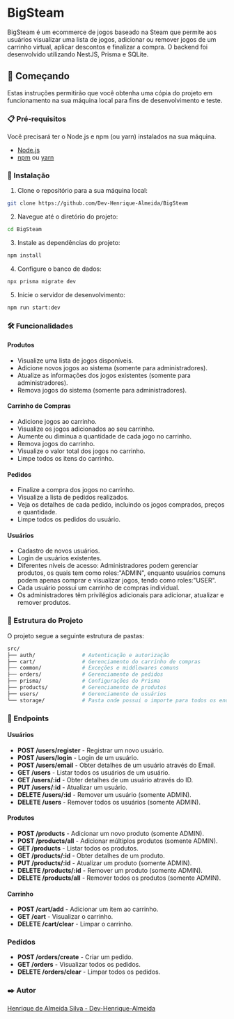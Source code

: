 # BigSteam

BigSteam é um ecommerce de jogos baseado na Steam que permite aos usuários visualizar uma lista de jogos, adicionar ou remover jogos de um carrinho virtual, aplicar descontos e finalizar a compra. O backend foi desenvolvido utilizando NestJS, Prisma e SQLite.

## 🚀 Começando

Estas instruções permitirão que você obtenha uma cópia do projeto em funcionamento na sua máquina local para fins de desenvolvimento e teste.

### 📋 Pré-requisitos

Você precisará ter o Node.js e npm (ou yarn) instalados na sua máquina.

- [Node.js](https://nodejs.org/)
- [npm](https://www.npmjs.com/) ou [yarn](https://yarnpkg.com/)

### 🔧 Instalação

1. Clone o repositório para a sua máquina local:

```bash
git clone https://github.com/Dev-Henrique-Almeida/BigSteam
```

2. Navegue até o diretório do projeto:

```bash
cd BigSteam
```
3. Instale as dependências do projeto:

```bash
npm install
```

4. Configure o banco de dados:
```bash
npx prisma migrate dev
```

5. Inicie o servidor de desenvolvimento:
```bash
npm run start:dev
```
### 🛠️ Funcionalidades

#### Produtos
- Visualize uma lista de jogos disponíveis.
- Adicione novos jogos ao sistema (somente para administradores).
- Atualize as informações dos jogos existentes (somente para administradores).
- Remova jogos do sistema (somente para administradores).

#### Carrinho de Compras
- Adicione jogos ao carrinho.
- Visualize os jogos adicionados ao seu carrinho.
- Aumente ou diminua a quantidade de cada jogo no carrinho.
- Remova jogos do carrinho.
- Visualize o valor total dos jogos no carrinho.
- Limpe todos os itens do carrinho.

#### Pedidos
- Finalize a compra dos jogos no carrinho.
- Visualize a lista de pedidos realizados.
- Veja os detalhes de cada pedido, incluindo os jogos comprados, preços e quantidade.
- Limpe todos os pedidos do usuário.

#### Usuários
- Cadastro de novos usuários.
- Login de usuários existentes.
- Diferentes níveis de acesso: Administradores podem gerenciar produtos, os quais tem como roles:"ADMIN", enquanto usuários comuns podem apenas comprar e visualizar jogos, tendo como roles:"USER".
- Cada usuário possui um carrinho de compras individual.
- Os administradores têm privilégios adicionais para adicionar, atualizar e remover produtos.

### 📂 Estrutura do Projeto
O projeto segue a seguinte estrutura de pastas:

```bash
src/
├── auth/               # Autenticação e autorização
├── cart/               # Gerenciamento do carrinho de compras
├── common/             # Exceções e middlewares comuns
├── orders/             # Gerenciamento de pedidos
├── prisma/             # Configurações do Prisma
├── products/           # Gerenciamento de produtos
├── users/              # Gerenciamento de usuários
└── storage/            # Pasta onde possui o importe para todos os endpoints no postman, onde basta abrir o postman e importar esse arquivo

```

### 📝 Endpoints

#### Usuários
- **POST /users/register** - Registrar um novo usuário.
- **POST /users/login** - Login de um usuário.
- **POST /users/email** - Obter detalhes de um usuário através do Email.
- **GET /users** - Listar todos os usuários de um usuário.
- **GET /users/:id** - Obter detalhes de um usuário através do ID.
- **PUT /users/:id** - Atualizar um usuário.
- **DELETE /users/:id** - Remover um usuário (somente ADMIN).
- **DELETE /users** - Remover todos os usuários (somente ADMIN).
  
#### Produtos
- **POST /products** - Adicionar um novo produto (somente ADMIN).
- **POST /products/all** - Adicionar múltiplos produtos (somente ADMIN).
- **GET /products** - Listar todos os produtos.
- **GET /products/:id** - Obter detalhes de um produto.
- **PUT /products/:id** - Atualizar um produto (somente ADMIN).
- **DELETE /products/:id** - Remover um produto (somente ADMIN).
- **DELETE /products/all** - Remover todos os produtos (somente ADMIN).

#### Carrinho
- **POST /cart/add** - Adicionar um item ao carrinho.
- **GET /cart** - Visualizar o carrinho.
- **DELETE /cart/clear** - Limpar o carrinho.
  
### Pedidos
- **POST /orders/create** - Criar um pedido.
- **GET /orders** - Visualizar todos os pedidos.
- **DELETE /orders/clear** - Limpar todos os pedidos.

### ✒️ Autor
[Henrique de Almeida Silva - Dev-Henrique-Almeida](https://github.com/Dev-Henrique-Almeida)
